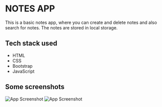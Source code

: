 
# NOTES APP

This is a basic notes app, where you can create and delete notes and also search for notes. 
The notes are stored in local storage. 

## Tech stack used
* HTML
* CSS
* Bootstrap
* JavaScript


## Some screenshots



![App Screenshot](https://drive.google.com/file/d/1d_MmRkW1znVshM8aUplVv7sH299vJ6qu/view?usp=sharing)
![App Screenshot](https://drive.google.com/file/d/1wF65eCA5JBk86rcAOdgBZxkirxr8ga1G/view?usp=sharing)


